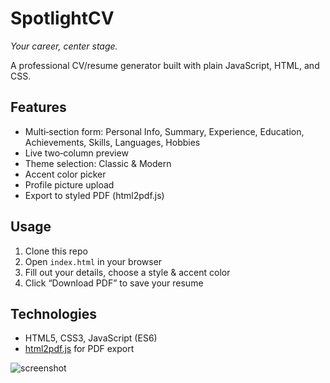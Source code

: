 # SpotlightCV

_Your career, center stage._

A professional CV/resume generator built with plain JavaScript, HTML, and CSS.

## Features

- Multi‑section form: Personal Info, Summary, Experience, Education, Achievements, Skills, Languages, Hobbies  
- Live two‑column preview  
- Theme selection: Classic & Modern  
- Accent color picker  
- Profile picture upload  
- Export to styled PDF (html2pdf.js)  

## Usage

1. Clone this repo  
2. Open `index.html` in your browser  
3. Fill out your details, choose a style & accent color  
4. Click “Download PDF” to save your resume  

## Technologies

- HTML5, CSS3, JavaScript (ES6)  
- [html2pdf.js](https://github.com/eKoopmans/html2pdf.js) for PDF export  

![screenshot]([https://your-image-link.com/image.png](https://i.ibb.co/C5Grnk49/Screenshot-2025-07-28-at-12-07-56-AM.png))

